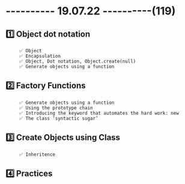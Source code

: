 # ---------- 19.07.22 ----------(119)

## 1️⃣ Object dot notation

         ✅ Object
         ✅ Encapsulation
         ✅ Object, Dot notation, Object.create(null)
         ✅ Generate objects using a function

## 2️⃣ Factory Functions

         ✅ Generate objects using a function
         ✅ Using the prototype chain
         ✅ Introducing the keyword that automates the hard work: new
         ✅ The class ‘syntactic sugar’

## 3️⃣ Create Objects using Class

         ✅ Inheritence

## 4️⃣ Practices
